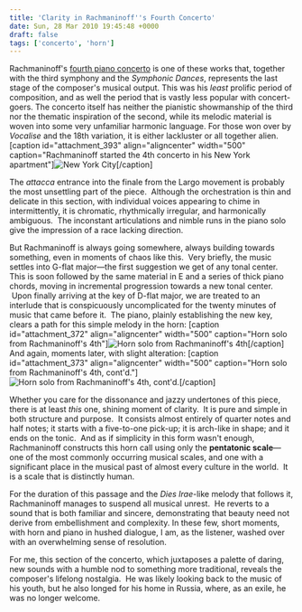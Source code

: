```yaml
---
title: 'Clarity in Rachmaninoff''s Fourth Concerto'
date: Sun, 28 Mar 2010 19:45:48 +0000
draft: false
tags: ['concerto', 'horn']
---
```


Rachmaninoff's [fourth piano concerto](http://www.lala.com/#album/1658169088140829611 "Piano Concerto No. 4 - Rachmaninoff") is one of these works that, together with the third symphony and the _Symphonic Dances_, represents the last stage of the composer's musical output. This was his _least_ prolific period of composition, and as well the period that is vastly less popular with concert-goers. The concerto itself has neither the pianistic showmanship of the third nor the thematic inspiration of the second, while its melodic material is woven into some very unfamiliar harmonic language. For those won over by _Vocalise_ and the 18th variation, it is either lackluster or all together alien. \[caption id="attachment\_393" align="aligncenter" width="500" caption="Rachmaninoff started the 4th concerto in his New York apartment"\]![New York City](https://alexchao-blog-media.s3.amazonaws.com/2021/07/69bcb-newyork.jpg "New York City")\[/caption\]

The _attacca_ entrance into the finale from the Largo movement is probably the most unsettling part of the piece.  Although the orchestration is thin and delicate in this section, with individual voices appearing to chime in intermittently, it is chromatic, rhythmically irregular, and harmonically ambiguous.  The inconstant articulations and nimble runs in the piano solo give the impression of a race lacking direction.

But Rachmaninoff is always going somewhere, always building towards something, even in moments of chaos like this.  Very briefly, the music settles into G-flat major—the first suggestion we get of any tonal center. This is soon followed by the same material in E and a series of thick piano chords, moving in incremental progression towards a new tonal center.  Upon finally arriving at the key of D-flat major, we are treated to an interlude that is conspicuously uncomplicated for the twenty minutes of music that came before it.  The piano, plainly establishing the new key, clears a path for this simple melody in the horn: \[caption id="attachment\_372" align="aligncenter" width="500" caption="Horn solo from Rachmaninoff's 4th"\]![Horn solo from Rachmaninoff's 4th](https://alexchao-blog-media.s3.amazonaws.com/2021/07/8dafe-rachmaninoff-concerto4-horn1.png "Horn solo from Rachmaninoff's 4th")\[/caption\] And again, moments later, with slight alteration: \[caption id="attachment\_373" align="aligncenter" width="500" caption="Horn solo from Rachmaninoff's 4th, cont'd."\]![Horn solo from Rachmaninoff's 4th, cont'd.](https://alexchao-blog-media.s3.amazonaws.com/2021/07/385fa-rachmaninoff-concerto4-horn2.png "Horn solo from Rachmaninoff's 4th, cont'd.")\[/caption\]

Whether you care for the dissonance and jazzy undertones of this piece, there is at least _this_ one, shining moment of clarity.  It is pure and simple in both structure and purpose.  It consists almost entirely of quarter notes and half notes; it starts with a five-to-one pick-up; it is arch-like in shape; and it ends on the tonic.  And as if simplicity in this form wasn't enough, Rachmaninoff constructs this horn call using only the **pentatonic scale**—one of the most commonly occurring musical scales, and one with a significant place in the musical past of almost every culture in the world.  It is a scale that is distinctly human.

For the duration of this passage and the _Dies Irae_\-like melody that follows it, Rachmaninoff manages to suspend all musical unrest.  He reverts to a sound that is both familiar and sincere, demonstrating that beauty need not derive from embellishment and complexity. In these few, short moments, with horn and piano in hushed dialogue, I am, as the listener, washed over with an overwhelming sense of resolution.

For me, this section of the concerto, which juxtaposes a palette of daring, new sounds with a humble nod to something more traditional, reveals the composer's lifelong nostalgia.  He was likely looking back to the music of his youth, but he also longed for his home in Russia, where, as an exile, he was no longer welcome.
